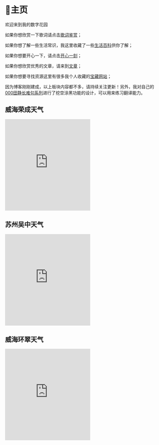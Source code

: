 # 🏡主页

欢迎来到我的数字花园

如果你想欣赏一下歌词请点击[歌词鉴赏](000%E6%AD%8C%E8%AF%8D%E9%89%B4%E8%B5%8F.md)；

如果你想了解一些生活常识，我这里收藏了一些[生活百科](000%E7%94%9F%E6%B4%BB%E7%99%BE%E7%A7%91.md)供你了解；

如果你想要开心一下，请点击[开心一刻](000%E5%BC%80%E5%BF%83%E4%B8%80%E5%88%BB.md)；

如果你想欣赏优秀的文章，请来到[文章](000%E6%96%87%E7%AB%A0.md)；

如果你想要寻找资源这里有很多我个人收藏的[宝藏网站](000%E5%AE%9D%E8%97%8F%E7%BD%91%E7%AB%99.md)；

因为博客刚刚建成，以上板块内容都不多，请持续关注更新！另外，我对自己的[000田静长难句系列](000%E7%94%B0%E9%9D%99%E9%95%BF%E9%9A%BE%E5%8F%A5%E7%B3%BB%E5%88%97.md)进行了挖空涂黑功能的设计，可以用来练习翻译能力。

## 威海荣成天气

<iframe width="280" scrolling="no" height="300" frameborder="0" allowtransparency="true" src="https://i.tianqi.com?c=code&id=55&icon=1&py=rongcheng2&site=12"></iframe>

## 苏州吴中天气

<iframe width="280" scrolling="no" height="300" frameborder="0" allowtransparency="true" src="https://i.tianqi.com?c=code&id=55&icon=1&py=wuzhong1&site=12"></iframe>

## 威海环翠天气

<iframe width="280" scrolling="no" height="300" frameborder="0" allowtransparency="true" src="https://i.tianqi.com?c=code&id=55&icon=1&py=huancuiqu&site=12"></iframe>